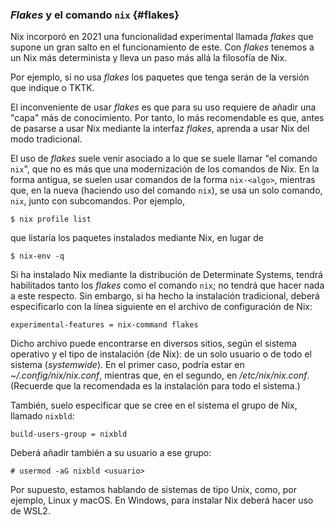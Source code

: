 



### _Flakes_ y el comando `nix` {#flakes}

Nix incorporó en 2021 una funcionalidad experimental llamada _flakes_ que
supone un gran salto en el funcionamiento de este. Con _flakes_ tenemos a un
Nix más determinista y lleva un paso más allá la filosofía de Nix.

Por ejemplo, si no usa _flakes_ los paquetes que tenga serán de la versión
que indique o TKTK.

El inconveniente de usar _flakes_ es que para su uso requiere de añadir una
"capa" más de conocimiento. Por tanto, lo más recomendable es que, antes de
pasarse a usar Nix mediante la interfaz _flakes_, aprenda a usar Nix del
modo tradicional.

El uso de _flakes_ suele venir asociado a lo que se suele llamar "el comando
`nix`", que no es más que una modernización de los comandos de Nix. En la
forma antigua, se suelen usar comandos de la forma `nix-<algo>`, mientras
que, en la nueva (haciendo uso del comando `nix`), se usa un solo comando,
`nix`, junto con subcomandos. Por ejemplo,

```
$ nix profile list
```

que listaría los paquetes instalados mediante Nix, en lugar de

```
$ nix-env -q
```

Si ha instalado Nix mediante la distribución de Determinate Systems, tendrá
habilitados tanto los _flakes_ como el comando `nix`; no tendrá que hacer
nada a este respecto. Sin embargo, si ha hecho la instalación tradicional,
deberá especificarlo con la línea siguiente en el archivo de configuración
de Nix:

```
experimental-features = nix-command flakes
```

Dicho archivo puede encontrarse en diversos sitios, según el sistema
operativo y el tipo de instalación (de Nix): de un solo usuario o de todo el
sistema (_systemwide_). En el primer caso, podría estar en
_\~/.config/nix/nix.conf_, mientras que, en el segundo, en
_/etc/nix/nix.conf_. (Recuerde que la recomendada es la instalación para
todo el sistema.)

También, suelo especificar que se cree en el sistema el grupo de Nix,
llamado `nixbld`:

```
build-users-group = nixbld
```

Deberá añadir también a su usuario a ese grupo:

```
# usermod -aG nixbld <usuario>
```

Por supuesto, estamos hablando de sistemas de tipo Unix, como, por ejemplo,
Linux y macOS. En Windows, para instalar Nix deberá hacer uso de WSL2.




